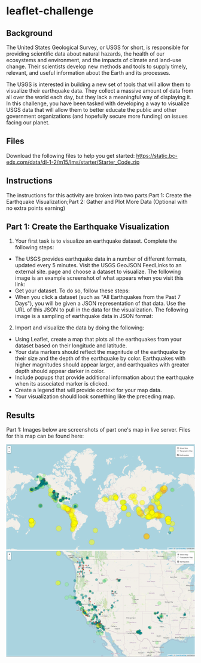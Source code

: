 # leaflet-challenge
## Background
The United States Geological Survey, or USGS for short, is responsible for providing scientific data about natural hazards, the health of our ecosystems and environment, and the impacts of climate and land-use change. Their scientists develop new methods and tools to supply timely, relevant, and useful information about the Earth and its processes.

The USGS is interested in building a new set of tools that will allow them to visualize their earthquake data. They collect a massive amount of data from all over the world each day, but they lack a meaningful way of displaying it. In this challenge, you have been tasked with developing a way to visualize USGS data that will allow them to better educate the public and other government organizations (and hopefully secure more funding) on issues facing our planet.

## Files
Download the following files to help you get started: https://static.bc-edx.com/data/dl-1-2/m15/lms/starter/Starter_Code.zip

## Instructions
The instructions for this activity are broken into two parts:Part 1: Create the Earthquake Visualization;Part 2: Gather and Plot More Data (Optional with no extra points earning)

## Part 1: Create the Earthquake Visualization
1. Your first task is to visualize an earthquake dataset. Complete the following steps:
  - The USGS provides earthquake data in a number of different formats, updated every 5 minutes. Visit the USGS GeoJSON FeedLinks to an external site. page and choose a dataset to visualize. The following image is an example screenshot of what appears when you visit this link:
  - Get your dataset. To do so, follow these steps:
  - When you click a dataset (such as "All Earthquakes from the Past 7 Days"), you will be given a JSON representation of that data. Use the URL of this JSON to pull in the data for the visualization. The following image is a sampling of earthquake data in JSON format:

2. Import and visualize the data by doing the following:
 - Using Leaflet, create a map that plots all the earthquakes from your dataset based on their longitude and latitude.
 - Your data markers should reflect the magnitude of the earthquake by their size and the depth of the earthquake by color. Earthquakes with higher magnitudes should appear larger, and earthquakes with greater depth should appear darker in color.
 - Include popups that provide additional information about the earthquake when its associated marker is clicked.
 - Create a legend that will provide context for your map data.
 - Your visualization should look something like the preceding map.
 
## Results

Part 1: Images below are screenshots of part one's map in live server. Files for this map can be found here: 

![leaflet_map](https://github.com/MaddyGutieruiz/leaflet-challenge/blob/main/Images/leaflet_map.png)
![CA_map](https://github.com/MaddyGutieruiz/leaflet-challenge/blob/main/Images/CA_map.png)
